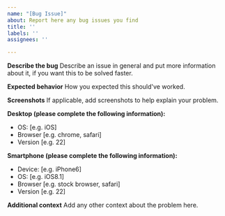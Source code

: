 ```yaml
---
name: "[Bug Issue]"
about: Report here any bug issues you find
title: ''
labels: ''
assignees: ''

---
```


**Describe the bug**
Describe an issue in general and put more information about it, if you want this to be solved faster.

**Expected behavior**
How you expected this should've worked.

**Screenshots**
If applicable, add screenshots to help explain your problem.

**Desktop (please complete the following information):**
 - OS: [e.g. iOS]
 - Browser [e.g. chrome, safari]
 - Version [e.g. 22]

**Smartphone (please complete the following information):**
 - Device: [e.g. iPhone6]
 - OS: [e.g. iOS8.1]
 - Browser [e.g. stock browser, safari]
 - Version [e.g. 22]

**Additional context**
Add any other context about the problem here.
